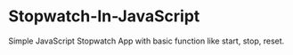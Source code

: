 # Stopwatch-In-JavaScript
Simple JavaScript Stopwatch App with basic function like start, stop, reset.
